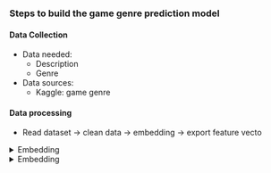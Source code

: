 <!-- TITLE 2 >-----  --> <h3>Steps to build the game genre prediction model</h3>
<!-- TITLE 3 >----------- --> <h4>Data Collection</h4>
- Data needed:
    - Description
    - Genre
- Data sources:
    - Kaggle: game genre
<!-- TITLE 3 >----------- --> <h4>Data processing</h4>
- Read dataset -> clean data -> embedding -> export feature vecto
<details>
    <summary>Embedding</summary>
1. Word Embeddings:<br/>
a. Word2Vec:<br/>
- Lợi ích:<br/>
    - Tạo ra các vector biểu diễn từ với ý nghĩa ngữ nghĩa cao.<br/>
    - Các từ có ý nghĩa tương tự sẽ có vector gần nhau trong không gian vector.<br/>
- Ưu điểm:<br/>
    - Dễ triển khai và sử dụng.<br/>
    - Hiệu quả tính toán và tài nguyên.<br/>
b. GloVe (Global Vectors for Word Representation):<br/>
- Lợi ích:<br/>
    - Kết hợp thông tin từ cả corpus và ngữ cảnh cục bộ để tạo ra các vector biểu diễn từ.<br/>
    - Hiểu được mối quan hệ toàn cầu giữa các từ trong corpus.<br/>
- Ưu điểm:<br/>
    - Hiệu quả trong việc mã hóa ngữ nghĩa toàn cầu của các từ.<br/>
2. Contextualized Word Embeddings:<br/>
a. ELMo (Embeddings from Language Models):<br/>
- Lợi ích:<br/>
    - Tạo ra các vector embedding dựa trên ngữ cảnh của từ trong câu.<br/>
    - Đặc biệt hiệu quả trong các tác vụ yêu cầu hiểu biểu diễn ngữ cảnh của từ.<br/>
- Ưu điểm:<br/>
    - Linh hoạt trong việc xử lý các tác vụ ngôn ngữ tự nhiên.<br/>
b. BERT (Bidirectional Encoder Representations from Transformers):<br/>
- Lợi ích:<br/>
    - Nắm bắt ngữ cảnh của từ trong cả hai phía (trái và phải) của câu.<br/>
    - Cung cấp các biểu diễn ngữ cảnh sâu và phong phú của từ.<br/>
- Ưu điểm:<br/>
    - Mạnh mẽ và linh hoạt, có thể được sử dụng trực tiếp cho nhiều tác vụ NLP khác nhau.<br/>
3. Sentence Embeddings:<br/>
a. Universal Sentence Encoder (USE):<br/>
- Lợi ích:<br/>
    - Tạo ra các vector biểu diễn cho các câu hoặc đoạn văn.<br/>
    - Phù hợp cho nhiều tác vụ như phân loại câu, tìm kiếm thông tin, v.v.<br/>
- Ưu điểm:<br/>
    - Dễ sử dụng và triển khai.<br/>
b. Sentence-BERT (SBERT):<br/>
- Lợi ích:<br/>
    - Tạo ra các biểu diễn câu cực kỳ hiệu quả và linh hoạt.<br/>
    - Đặc biệt thích hợp cho các tác vụ như tính điểm tương đồng giữa các câu.<br/>
- Ưu điểm:<br/>
    - Hiệu quả và dễ sử dụng trong các tác vụ so sánh văn bản.<br/>
4. Document Embeddings:<br/>
a. Doc2Vec:<br/>
- Lợi ích:<br/>
    - Tạo ra các vector biểu diễn cho các đoạn văn hoặc tài liệu.<br/>
    - Hữu ích cho các tác vụ như phân loại văn bản hoặc clustering.<br/>
- Ưu điểm:<br/>
    - Dễ tri- ển khai và sử dụng.<br/>
5. Character-Level Embeddings:<br/>
a. FastText:<br/>
- Lợi ích:<br/>
    - Xử lý tốt các từ hiếm hoặc từ chưa gặp trong training data.<br/>
    - Cung cấp biểu diễn cho từng từ dựa trên các ký tự cấu thành từ.<br/>
- Ưu điểm:<br/>
    - Mạnh mẽ trong việc xử lý các từ đa dạng và không phổ biến.<br/>
</details>
<details>
    <summary>Embedding</summary>
    <ul>
        <li>Config Bert model</li>
        <li><img src="/game_genre_prediction/documents/images/00001.png" alt="image" width="500"/></li>
        <li><img src="/game_genre_prediction/documents/images/00002.png" alt="image" width="500"/></li>
    </ul>
</details>